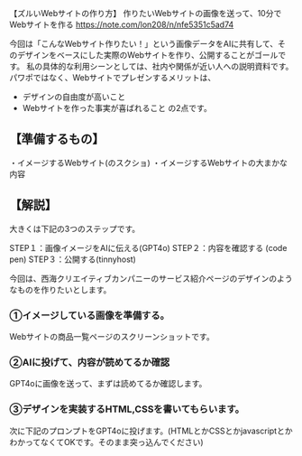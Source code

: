 【ズルいWebサイトの作り方】 作りたいWebサイトの画像を送って、10分でWebサイトを作る
https://note.com/lon208/n/nfe5351c5ad74

今回は「こんなWebサイト作りたい！」という画像データをAIに共有して、そのデザインをベースにした実際のWebサイトを作り、公開することがゴールです。
私の具体的な利用シーンとしては、社内や関係が近い人への説明資料です。パワポではなく、Webサイトでプレゼンするメリットは、
- デザインの自由度が高いこと
- Webサイトを作った事実が喜ばれること
の2点です。

## 【準備するもの】

・イメージするWebサイト(のスクショ)
・イメージするWebサイトの大まかな内容

## 【解説】

大きくは下記の3つのステップです。

STEP１：画像イメージをAIに伝える(GPT4o)
STEP２：内容を確認する (code pen)
STEP３：公開する(tinnyhost)

今回は、西海クリエイティブカンパニーのサービス紹介ページのデザインのようなものを作りたいとします。

### ①イメージしている画像を準備する。
Webサイトの商品一覧ページのスクリーンショットです。
### ②AIに投げて、内容が読めてるか確認
GPT4oに画像を送って、まずは読めてるか確認します。
### ③デザインを実装するHTML,CSSを書いてもらいます。
次に下記のプロンプトをGPT4oに投げます。(HTMLとかCSSとかjavascriptとかわかってなくてOKです。そのまま突っ込んでください)